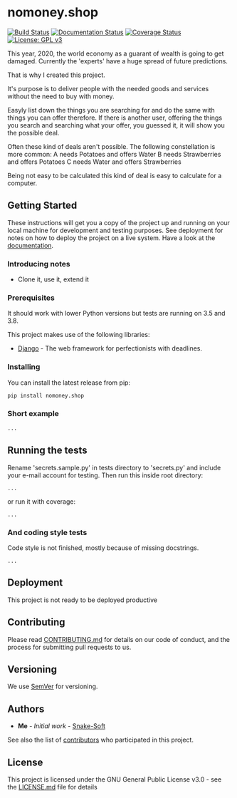# nomoney.shop
[![Build Status](https://travis-ci.org/snake-soft/nomoney.shop.svg?branch=master)](https://travis-ci.org/snake-soft/nomoney.shop)
[![Documentation Status](https://readthedocs.org/projects/nomoneyshop/badge/?version=latest)](https://nomoneyshop.readthedocs.io/en/latest/?badge=latest)
[![Coverage Status](https://coveralls.io/repos/github/snake-soft/nomoney.shop/badge.svg?branch=master)](https://coveralls.io/github/snake-soft/nomoney.shop?branch=master)
[![License: GPL v3](https://img.shields.io/badge/License-GPLv3-blue.svg)](https://www.gnu.org/licenses/gpl-3.0)

This year, 2020, the world economy as a guarant of wealth is going to get damaged.
Currently the 'experts' have a huge spread of future predictions.

That is why I created this project.

It's purpose is to deliver people with the needed goods and services without the need to buy with money.

Easyly list down the things you are searching for and do the same with things you can offer therefore.
If there is another user, offering the things you search and searching what your offer, you guessed it, it will show you the possible deal.

Often these kind of deals aren't possible.
The following constellation is more common:
A needs Potatoes and offers Water
B needs Strawberries and offers Potatoes
C needs Water and offers Strawberries

Being not easy to be calculated this kind of deal is easy to calculate for a computer.


## Getting Started
These instructions will get you a copy of the project up and running on your local machine for development and testing purposes. See deployment for notes on how to deploy the project on a live system.
Have a look at the [documentation](https://nomoneyshop.readthedocs.io/en/latest/).

### Introducing notes
- Clone it, use it, extend it


### Prerequisites
It should work with lower Python versions but tests are running on 3.5 and 3.8.

This project makes use of the following libraries:
* [Django](https://docs.djangoproject.com/en/) - The web framework for perfectionists with deadlines.


### Installing
You can install the latest release from pip:
```
pip install nomoney.shop
```


### Short example
```python
...
```


## Running the tests
Rename 'secrets.sample.py' in tests directory to 'secrets.py' and include your e-mail account for testing.
Then run this inside root directory:
```
...
```
or run it with coverage:
```
...
```


### And coding style tests
Code style is not finished, mostly because of missing docstrings.
```
...
```


## Deployment
This project is not ready to be deployed productive


## Contributing
Please read [CONTRIBUTING.md](https://gist.github.com/PurpleBooth/b24679402957c63ec426) for details on our code of conduct, and the process for submitting pull requests to us.


## Versioning
We use [SemVer](http://semver.org/) for versioning.


## Authors
* **Me** - *Initial work* - [Snake-Soft](https://github.com/snake-soft)

See also the list of [contributors](https://github.com/snake-soft/nomoney.shop/graphs/contributors) who participated in this project.


## License
This project is licensed under the GNU General Public License v3.0 - see the [LICENSE.md](LICENSE.md) file for details

